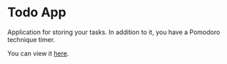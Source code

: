 # Todo App

Application for storing your tasks. In addition to it, you have a Pomodoro technique timer.

You can view it [here](https://todo.tsivinsky.com/).

